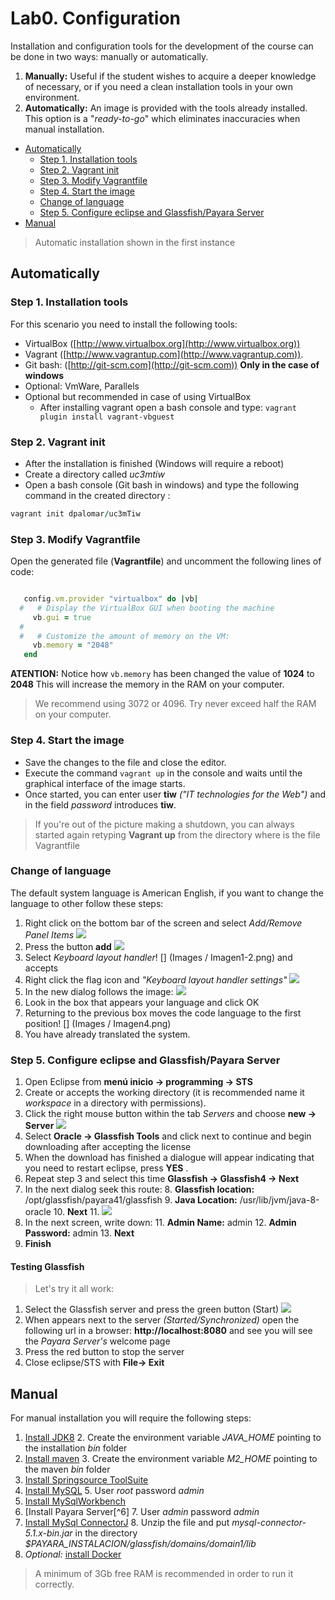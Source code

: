 # Lab0. Configuration

Installation and configuration tools for the development of the course can be done in two ways: manually or automatically.

1. __Manually:__ Useful if the student wishes to acquire a deeper knowledge of necessary, or if you need a clean installation tools in your own environment.
2. __Automatically:__ An image is provided with the tools already installed. This option is a "_ready-to-go_" which eliminates inaccuracies when manual installation.

<!-- MarkdownTOC depth=3 -->

- [Automatically](#automatically)
  - [Step 1. Installation tools](#step-1-installation-tools)
  - [Step 2. Vagrant init](#step-2-vagrant-init)
  - [Step 3. Modify Vagrantfile](#step-3-modify-vagrantfile)
  - [Step 4. Start the image](#step-4-start-the-image)
  - [Change of language](#change-of-language)
  - [Step 5. Configure eclipse and Glassfish/Payara Server](#step-5-configure-eclipse-and-glassfishpayara-server)
- [Manual](#manual)

<!-- /MarkdownTOC -->


> Automatic installation shown in the first instance


## Automatically

### Step 1. Installation tools

For this scenario you need to install the following tools:

- VirtualBox ([http://www.virtualbox.org](http://www.virtualbox.org))
- Vagrant ([http://www.vagrantup.com](http://www.vagrantup.com)).
- Git bash: ([http://git-scm.com](http://git-scm.com)) __Only in the case of windows__
- Optional: VmWare, Parallels
- Optional but recommended in case of using VirtualBox
  - After installing vagrant open a bash console and type: `vagrant plugin install vagrant-vbguest`

### Step 2. Vagrant init

- After the installation is finished (Windows will require a reboot)
- Create a directory called _uc3mtiw_
- Open a bash console  (Git bash in windows) and type the following command in the created directory :
```ruby
vagrant init dpalomar/uc3mTiw
```

### Step 3. Modify Vagrantfile 

Open the generated file (__Vagrantfile__) and uncomment the following lines of code:

```ruby

   config.vm.provider "virtualbox" do |vb|
  #   # Display the VirtualBox GUI when booting the machine
     vb.gui = true
  #
  #   # Customize the amount of memory on the VM:
     vb.memory = "2048"
   end
```

__ATENTION:__ Notice how `vb.memory` has been changed the value of __1024__ to __2048__ This will increase the memory in the RAM on your computer.

> We recommend using 3072 or 4096. Try never exceed half the RAM on your computer.

### Step 4. Start the image

- Save the changes to the file and close the editor.
- Execute the command `vagrant up` in the console and waits until the graphical interface of the image starts.
- Once started, you can enter user __tiw__  _("IT technologies for the Web")_ and in the field _password_ introduces __tiw__.

> If you're out of the picture making a shutdown, you can always started again retyping __Vagrant up__ from the directory where is the file Vagrantfile

### Change of language

The default system language is American English, if you want to change the language to other follow these steps:

1. Right click on the bottom bar of the screen and select _Add/Remove Panel Items_  ![](images/Imagen1.png)
2. Press the button __add__ ![](images/Imagen1-1.png)
2. Select _Keyboard layout handler_! [] (Images / Imagen1-2.png) and accepts
3. Right click the flag icon and _"Keyboard layout handler settings"_ ![](images/Imagen2.png)
3. In the new dialog follows the image: ![](images/Imagen3.png)
4. Look in the box that appears your language and click OK
5. Returning to the previous box moves the code language to the first position! [] (Images / Imagen4.png)
6. You have already translated the system.

### Step 5. Configure eclipse and Glassfish/Payara Server

1. Open Eclipse from  __menú inicio -> programming -> STS__
2. Create or accepts the working directory (it is recommended name it _workspace_ in a directory with permissions).
3. Click the right mouse button within the tab _Servers_  and choose __new -> Server__ ![](images/Imagen5.png)
4. Select __Oracle -> Glassfish Tools__ and click next to continue and begin downloading after accepting the license
5. When the download has finished a dialogue will appear indicating that you need to restart eclipse, press __YES__ .
6. Repeat step 3 and select this time __Glassfish -> Glassfish4 -> Next__
7. In the next dialog seek this route:
    8. __Glassfish location:__ /opt/glassfish/payara41/glassfish
    9. __Java Location:__ /usr/lib/jvm/java-8-oracle
    10. __Next__
    11. ![](images/Imagen6.png)
10. In the next screen, write down:
    11. __Admin Name:__ admin
    12. __Admin Password:__ admin
    13. __Next__
14. __Finish__

#### Testing Glassfish

> Let's try it all work:

1. Select the Glassfish server and press the green button (Start) ![](images/Imagen7.png)
2. When appears next to the server _(Started/Synchronized)_  open the following url in a browser: __http://localhost:8080__ and see you will see the  _Payara Server's_ welcome page
3. Press the red button to stop the server
4. Close eclipse/STS with __File-> Exit__

## Manual

For manual installation you will require the following steps:

1. [Install JDK8][1]
    2. Create the environment variable *JAVA_HOME* pointing to the installation _bin_ folder  
2. [Install maven][2] 
    3. Create the environment variable *M2_HOME* pointing to the maven _bin_ folder
3. [Install Springsource ToolSuite][3]
4. [Install MySQL][4]
    5. User _root_ password _admin_
5. [Install MySqlWorkbench][5]
6. [Install Payara Server[^6]
    7. User _admin_ password _admin_
7. [Install MySql ConnectorJ][7]
    8. Unzip the file and put _mysql-connector-5.1.x-bin.jar_ in the directory *$PAYARA_INSTALACION/glassfish/domains/domain1/lib*
9. _Optional:_ [install Docker][8]

> A minimum of 3Gb free RAM is recommended in order to run it correctly.


[1]: [http://www.oracle.com](http://www.oracle.com/technetwork/java/javase/downloads/jdk8-downloads-2133151.html)
[2]: [http://maven.apache.org](http://maven.apache.org)
[3]: [http://spring.io/tools](http://maven.apache.org)
[4]: [http://www.mysql.com](http://www.mysql.com)
[5]: [http://www.mysql.com](http://www.mysql.com)
[6]: [http://www.payara.fish/](http://www.payara.fish/)
[7]: [http://www.mysql.com](http://www.mysql.com)
[8]: [http://www.docker.com](http://www.docker.com)
